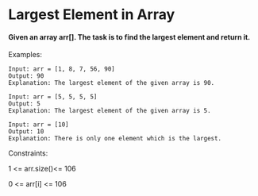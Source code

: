 # Largest Element in Array 


#### Given an array arr[]. The task is to find the largest element and return it.

Examples:
```
Input: arr = [1, 8, 7, 56, 90]
Output: 90
Explanation: The largest element of the given array is 90.
```

```
Input: arr = [5, 5, 5, 5]
Output: 5
Explanation: The largest element of the given array is 5.
```
```
Input: arr = [10]
Output: 10
Explanation: There is only one element which is the largest.
```

Constraints:

1 <= arr.size()<= 106

0 <= arr[i] <= 106

